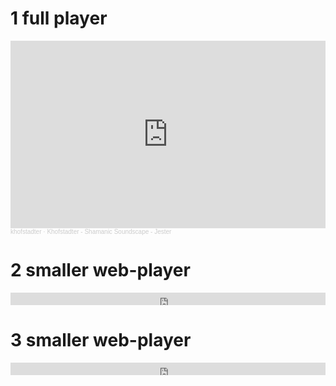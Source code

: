 # 1 full player 

<iframe width="100%" height="300" scrolling="no" frameborder="no" allow="autoplay" src="https://w.soundcloud.com/player/?url=https%3A//api.soundcloud.com/tracks/832966078&color=%23262525&auto_play=false&hide_related=false&show_comments=true&show_user=true&show_reposts=false&show_teaser=true&visual=true"></iframe><div style="font-size: 10px; color: #cccccc;line-break: anywhere;word-break: normal;overflow: hidden;white-space: nowrap;text-overflow: ellipsis; font-family: Interstate,Lucida Grande,Lucida Sans Unicode,Lucida Sans,Garuda,Verdana,Tahoma,sans-serif;font-weight: 100;"><a href="https://soundcloud.com/user-713249126" title="khofstadter" target="_blank" style="color: #cccccc; text-decoration: none;">khofstadter</a> · <a href="https://soundcloud.com/user-713249126/khofstadter-shamanic-soundscape-jester" title="Khofstadter - Shamanic Soundscape - Jester" target="_blank" style="color: #cccccc; text-decoration: none;">Khofstadter - Shamanic Soundscape - Jester</a></div>

# 2 smaller web-player

<iframe width="100%" height="20" scrolling="no" frameborder="no" src="https://w.soundcloud.com/player/?url=https%3A//api.soundcloud.com/tracks/832966078&amp;color=daa95f&amp;inverse=false&amp;auto_false=true&amp;show_user=true"></iframe>

# 3 smaller web-player

<iframe width="100%" height="20" scrolling="no" frameborder="no" src="https://w.soundcloud.com/player/?url=https%3A//api.soundcloud.com/tracks/833264932&amp;color=daa95f&amp;inverse=false&amp;auto_false=true&amp;show_user=true"></iframe>
